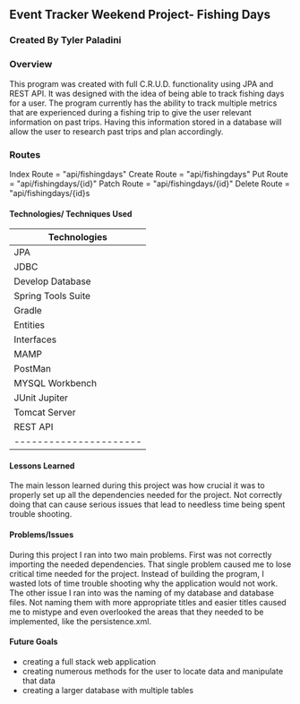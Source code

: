 ## Event Tracker Weekend Project- Fishing Days

### Created By Tyler Paladini

### Overview
This program was created with full C.R.U.D. functionality using JPA and REST API. It was designed with the idea of being able to track fishing days for a user. The program currently has the ability to track multiple metrics that are experienced during a fishing trip to give the user relevant information on past trips. Having this information stored in a database will allow the user to research past trips and plan accordingly.


### Routes

Index Route = "api/fishingdays"
Create Route = "api/fishingdays"
Put Route = "api/fishingdays/{id}"
Patch Route = "api/fishingdays/{id}"
Delete Route = "api/fishingdays/{id}s

#### Technologies/ Techniques Used
| Technologies          |
| ----------------------|
| JPA                   |
| JDBC                  |
| Develop Database      |
| Spring Tools Suite    |
| Gradle                |
| Entities              |
| Interfaces            |
| MAMP                  |
| PostMan               |
| MYSQL Workbench       |
| JUnit Jupiter         |
| Tomcat Server         |
| REST API              |
| ----------------------|

#### Lessons Learned
The main lesson learned during this project was how crucial it was to properly set up all the dependencies needed for the project. Not correctly doing that can cause serious issues that lead to needless time being spent trouble shooting.

#### Problems/Issues
During this project I ran into two main problems. First was not correctly importing the needed dependencies. That single problem caused me to lose critical time needed for the project. Instead of building the program, I wasted lots of time trouble shooting why the application would not work. The other issue I ran into was the naming of my database and database files. Not naming them with more appropriate titles and easier titles caused me to mistype and even overlooked the areas that they needed to be implemented, like the persistence.xml.

#### Future Goals
- creating a full stack web application
- creating numerous methods for the user to locate data and manipulate that data
- creating a larger database with multiple tables
